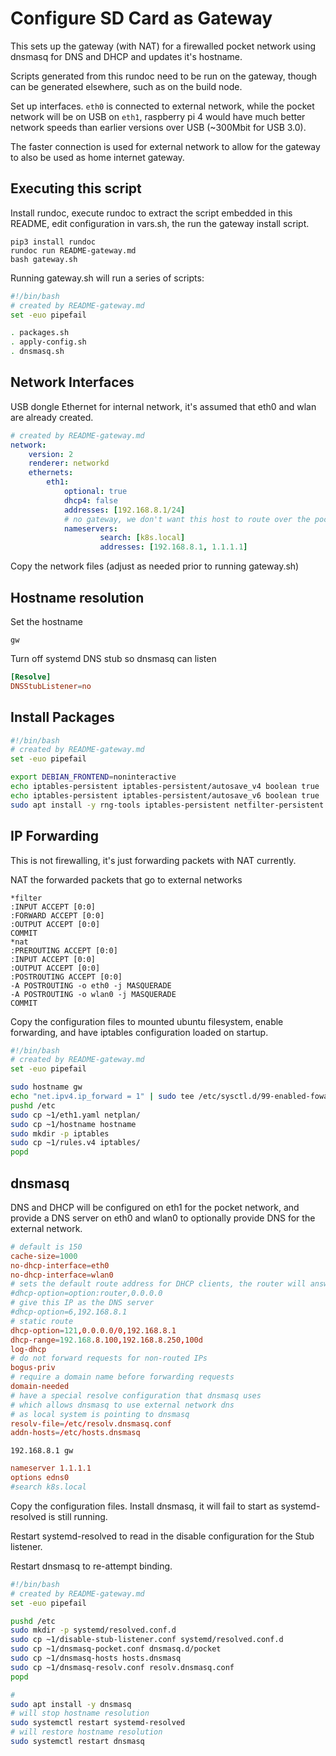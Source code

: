 # Configure SD Card as Gateway

This sets up the gateway (with NAT) for a firewalled pocket network using dnsmasq for DNS and DHCP and updates it's hostname.

Scripts generated from this rundoc need to be run on the gateway, though can be generated elsewhere, such as on the build node.

Set up interfaces.  `eth0` is connected to external network, while the pocket network will be on USB on `eth1`, raspberry pi 4 would have much better network speeds than earlier versions over USB (~300Mbit for USB 3.0).

The faster connection is used for external network to allow for the gateway to also be used as home internet gateway.

## Executing this script

Install rundoc, execute rundoc to extract the script embedded in this README, edit configuration in vars.sh, the run the gateway install script.

```
pip3 install rundoc
rundoc run README-gateway.md
bash gateway.sh
```

Running gateway.sh will run a series of scripts:
```create-file:gateway.sh
#!/bin/bash
# created by README-gateway.md
set -euo pipefail

. packages.sh
. apply-config.sh
. dnsmasq.sh
```

## Network Interfaces

USB dongle Ethernet for internal network, it's assumed that eth0 and wlan are already created.
```create-file:eth1.yaml
# created by README-gateway.md
network:
    version: 2
    renderer: networkd
    ethernets:
        eth1:
            optional: true
            dhcp4: false
            addresses: [192.168.8.1/24]
            # no gateway, we don't want this host to route over the pocket
            nameservers:
                    search: [k8s.local]
                    addresses: [192.168.8.1, 1.1.1.1]
```

Copy the network files (adjust as needed prior to running gateway.sh)

## Hostname resolution

Set the hostname

```create-file:hostname
gw
```

Turn off systemd DNS stub so dnsmasq can listen 
```create-file:disable-stub-listener.conf
[Resolve]
DNSStubListener=no
```

## Install Packages

```create-file:packages.sh
#!/bin/bash
# created by README-gateway.md
set -euo pipefail

export DEBIAN_FRONTEND=noninteractive
echo iptables-persistent iptables-persistent/autosave_v4 boolean true | sudo debconf-set-selections
echo iptables-persistent iptables-persistent/autosave_v6 boolean true | sudo debconf-set-selections
sudo apt install -y rng-tools iptables-persistent netfilter-persistent
```

## IP Forwarding

This is not firewalling, it's just forwarding packets with NAT currently.

NAT the forwarded packets that go to external networks
```create-file:rules.v4
*filter
:INPUT ACCEPT [0:0]
:FORWARD ACCEPT [0:0]
:OUTPUT ACCEPT [0:0]
COMMIT
*nat
:PREROUTING ACCEPT [0:0]
:INPUT ACCEPT [0:0]
:OUTPUT ACCEPT [0:0]
:POSTROUTING ACCEPT [0:0]
-A POSTROUTING -o eth0 -j MASQUERADE
-A POSTROUTING -o wlan0 -j MASQUERADE
COMMIT
```

Copy the configuration files to mounted ubuntu filesystem, enable forwarding, and have iptables configuration loaded on startup.
```create-file:apply-config.sh
#!/bin/bash
# created by README-gateway.md
set -euo pipefail

sudo hostname gw
echo "net.ipv4.ip_forward = 1" | sudo tee /etc/sysctl.d/99-enabled-fowarding.conf > /dev/null
pushd /etc
sudo cp ~1/eth1.yaml netplan/
sudo cp ~1/hostname hostname
sudo mkdir -p iptables
sudo cp ~1/rules.v4 iptables/
popd
```


## dnsmasq

DNS and DHCP will be configured on eth1 for the pocket network, and provide a DNS server on eth0 and wlan0 to optionally provide DNS for the external network.

```create-file:dnsmasq-pocket.conf
# default is 150
cache-size=1000
no-dhcp-interface=eth0
no-dhcp-interface=wlan0
# sets the default route address for DHCP clients, the router will answer
#dhcp-option=option:router,0.0.0.0
# give this IP as the DNS server
#dhcp-option=6,192.168.8.1
# static route
dhcp-option=121,0.0.0.0/0,192.168.8.1
dhcp-range=192.168.8.100,192.168.8.250,100d
log-dhcp
# do not forward requests for non-routed IPs
bogus-priv
# require a domain name before forwarding requests
domain-needed
# have a special resolve configuration that dnsmasq uses
# which allows dnsmasq to use external network dns
# as local system is pointing to dnsmasq
resolv-file=/etc/resolv.dnsmasq.conf
addn-hosts=/etc/hosts.dnsmasq
```

```create-file:dnsmasq-hosts
192.168.8.1 gw
```

```create-file:dnsmasq-resolv.conf
nameserver 1.1.1.1
options edns0
#search k8s.local
```

Copy the configuration files. Install dnsmasq, it will fail to start as systemd-resolved is still running.

Restart systemd-resolved to read in the disable configuration for the Stub listener.

Restart dnsmasq to re-attempt binding.

```create-file:dnsmasq.sh
#!/bin/bash
# created by README-gateway.md
set -euo pipefail

pushd /etc
sudo mkdir -p systemd/resolved.conf.d
sudo cp ~1/disable-stub-listener.conf systemd/resolved.conf.d
sudo cp ~1/dnsmasq-pocket.conf dnsmasq.d/pocket
sudo cp ~1/dnsmasq-hosts hosts.dnsmasq
sudo cp ~1/dnsmasq-resolv.conf resolv.dnsmasq.conf
popd

# 
sudo apt install -y dnsmasq
# will stop hostname resolution
sudo systemctl restart systemd-resolved
# will restore hostname resolution
sudo systemctl restart dnsmasq
```
